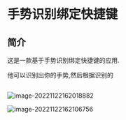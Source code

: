# 手势识别绑定快捷键



## 简介

这是一款基于手势识别绑定快捷键的应用.

他可以识别出你的手势,然后根据识别的



## 

![image-20221122162018882](https://my-blogs-imgs-1312546167.cos.ap-nanjing.myqcloud.com//image-20221122162018882.png)





![image-20221122162106756](https://my-blogs-imgs-1312546167.cos.ap-nanjing.myqcloud.com//image-20221122162106756.png)